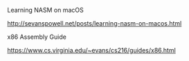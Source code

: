 

Learning NASM on macOS

http://sevanspowell.net/posts/learning-nasm-on-macos.html

x86 Assembly Guide

https://www.cs.virginia.edu/~evans/cs216/guides/x86.html